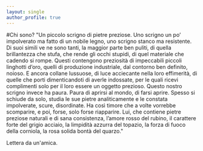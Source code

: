 ```yaml
---
layout: single
author_profile: true
---
```



#Chi sono?
"Un piccolo scrigno di pietre preziose.
Uno scrigno un po’ impolverato ma fatto di un nobile legno, uno scrigno stanco ma resistente. Di suoi simili ve ne sono tanti, la maggior parte ben puliti, di quella brillantezza che stufa, che rende gli occhi stupidi, di quel materiale che cadendo si rompe. Questi contengono preziosità di impeccabili piccoli linghotti d’oro, quelli di produzione industriale, dal contorno ben definito, noioso. E ancora collane lussuose, di luce acciecante nella loro effimerità, di quelle che porti dimenticandoti di averle indossate, per le quali ricevi complimenti solo per il loro essere un oggetto prezioso. Questo nostro scrigno invece ha paura. Paura di aprirsi al mondo, di farsi aprire. Spesso si schiude da solo, studia le sue pietre analiticamente e le constata impolverate, scure, disordinate. Ha così timore che a volte vorrebbe scomparire, e poi, forse, solo forse riapparire. Lui, che contiene pietre preziose naturali e di sana consistenza, l’amore rosso del rubino, il carattere forte del grigio acciaio, la limpidità azzurra del topazio, la forza di fuoco della corniola, la rosa solida bontà del quarzo."

Lettera da un'amica.
